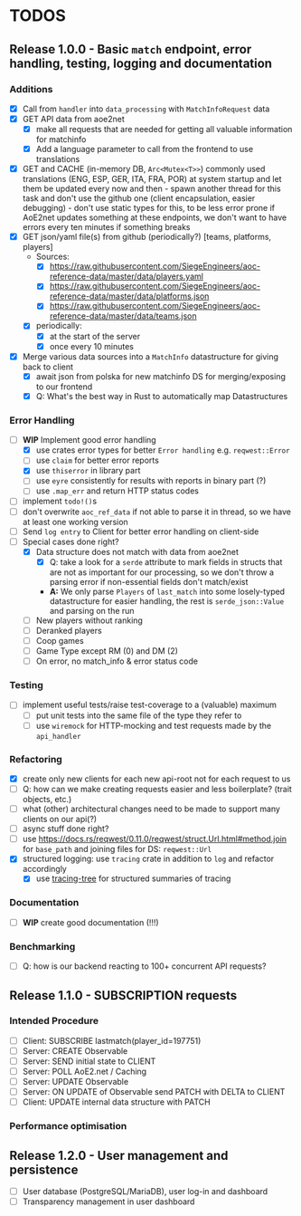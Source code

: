# TODOS

## Release 1.0.0 - Basic `match` endpoint, error handling, testing, logging and documentation

### Additions
- [X] Call from `handler` into `data_processing` with `MatchInfoRequest` data
- [X] GET API data from aoe2net
    - [X] make all requests that are needed for getting all valuable information for matchinfo
    - [X] Add a language parameter to call from the frontend to use translations
- [X] GET and CACHE (in-memory DB, `Arc<Mutex<T>>`) commonly used translations (ENG, ESP, GER, ITA, FRA, POR) at system startup and 
      let them be updated every now and then
      - spawn another thread for this task and don't use the github one (client encapsulation, easier debugging)
      - don't use static types for this, to be less error prone if AoE2net updates something at these endpoints, we don't want to have
        errors every ten minutes if something breaks
- [x] GET json/yaml file(s) from github (periodically?) [teams, platforms, players]
    - Sources:
        - [X] https://raw.githubusercontent.com/SiegeEngineers/aoc-reference-data/master/data/players.yaml
        - [X] https://raw.githubusercontent.com/SiegeEngineers/aoc-reference-data/master/data/platforms.json
        - [X] https://raw.githubusercontent.com/SiegeEngineers/aoc-reference-data/master/data/teams.json
    - [x] periodically:
        - [x] at the start of the server
        - [x] once every 10 minutes
- [X] Merge various data sources into a `MatchInfo` datastructure for giving back to client
    - [x] await json from polska for new matchinfo DS for merging/exposing to our frontend
    - [x] Q: What's the best way in Rust to automatically map Datastructures

### Error Handling
- [ ] **WIP** Implement good error handling
    - [X] use crates error types for better `Error handling` e.g. `reqwest::Error`
    - [ ] use `claim` for better error reports
    - [X] use `thiserror` in library part
    - [ ] use `eyre` consistently for results with reports in binary part (?)
    - [ ] use `.map_err` and return HTTP status codes
- [ ] implement `todo!()`s
- [ ] don't overwrite `aoc_ref_data` if not able to parse it in thread, so we have at least one working version
- [ ] Send `log entry` to Client for better error handling on client-side
- [ ] Special cases done right?
    - [X] Data structure does not match with data from aoe2net
        - [X] Q: take a look for a `serde` attribute to mark fields in structs that are not as important for our processing,
              so we don't throw a parsing error if non-essential fields don't match/exist
        - **A:** We only parse `Players` of `last_match` into some losely-typed datastructure for easier handling,
          the rest is `serde_json::Value` and parsing on the run
    - [ ] New players without ranking
    - [ ] Deranked players
    - [ ] Coop games
    - [ ] Game Type except RM (0) and DM (2)
    - [ ] On error, no match_info & error status code

### Testing
- [ ] implement useful tests/raise test-coverage to a (valuable) maximum
    - [ ] put unit tests into the same file of the type they refer to
    - [ ] use `wiremock` for HTTP-mocking and test requests made by the `api_handler`

### Refactoring
- [X] create only new clients for each new api-root not for each request to us
- [ ] Q: how can we make creating requests easier and less boilerplate? (trait objects, etc.)
- [ ] what (other) architectural changes need to be made to support many clients on our api(?)
- [ ] async stuff done right?
- [ ] use <https://docs.rs/reqwest/0.11.0/reqwest/struct.Url.html#method.join> for `base_path` and joining files for DS: `reqwest::Url`
- [X] structured logging: use `tracing` crate in addition to `log` and refactor accordingly
    - [X] use [tracing-tree](https://github.com/transparencies/tracing-tree) for structured summaries of tracing

### Documentation
- [ ] **WIP** create good documentation (!!!)

### Benchmarking
- [ ] Q: how is our backend reacting to 100+ concurrent API requests?


## Release 1.1.0 - SUBSCRIPTION requests

### Intended Procedure
- [ ] Client: SUBSCRIBE lastmatch(player_id=197751)
- [ ] Server: CREATE Observable
- [ ] Server: SEND initial state to CLIENT
- [ ] Server: POLL AoE2.net / Caching
- [ ] Server: UPDATE Observable
- [ ] Server: ON UPDATE of Observable send PATCH with DELTA to CLIENT
- [ ] Client: UPDATE internal data structure with PATCH

### Performance optimisation

## Release 1.2.0 - User management and persistence

- [ ] User database (PostgreSQL/MariaDB), user log-in and dashboard
- [ ] Transparency management in user dashboard
